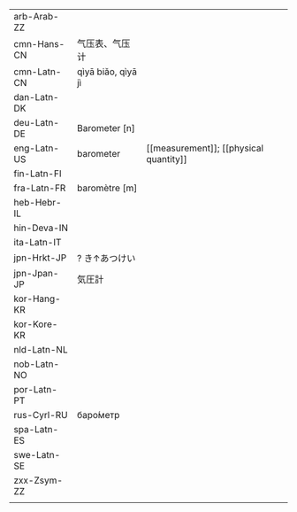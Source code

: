 | | | |
|-|-|-|
| arb-Arab-ZZ |  |  |
| cmn-Hans-CN | 气压表、气压计 |  |
| cmn-Latn-CN | qìyā biǎo, qìyā jì |  |
| dan-Latn-DK |  |  |
| deu-Latn-DE | Barometer [n] |  |
| eng-Latn-US | barometer | [[measurement]]; [[physical quantity]] |
| fin-Latn-FI |  |  |
| fra-Latn-FR | baromètre [m] |  |
| heb-Hebr-IL |  |  |
| hin-Deva-IN |  |  |
| ita-Latn-IT |  |  |
| jpn-Hrkt-JP | ? き↑あつけい |  |
| jpn-Jpan-JP | 気圧計 |  |
| kor-Hang-KR |  |  |
| kor-Kore-KR |  |  |
| nld-Latn-NL |  |  |
| nob-Latn-NO |  |  |
| por-Latn-PT |  |  |
| rus-Cyrl-RU | баро́метр |  |
| spa-Latn-ES |  |  |
| swe-Latn-SE |  |  |
| zxx-Zsym-ZZ |  |  |
|  |  |  |
